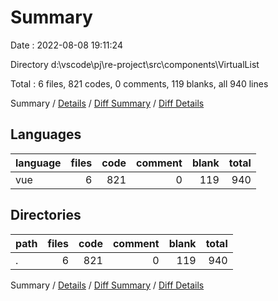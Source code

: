 # Summary

Date : 2022-08-08 19:11:24

Directory d:\\vscode\\pj\\re-project\\src\\components\\VirtualList

Total : 6 files,  821 codes, 0 comments, 119 blanks, all 940 lines

Summary / [Details](details.md) / [Diff Summary](diff.md) / [Diff Details](diff-details.md)

## Languages
| language | files | code | comment | blank | total |
| :--- | ---: | ---: | ---: | ---: | ---: |
| vue | 6 | 821 | 0 | 119 | 940 |

## Directories
| path | files | code | comment | blank | total |
| :--- | ---: | ---: | ---: | ---: | ---: |
| . | 6 | 821 | 0 | 119 | 940 |

Summary / [Details](details.md) / [Diff Summary](diff.md) / [Diff Details](diff-details.md)